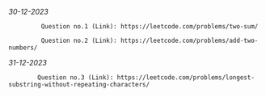 *30-12-2023*   
            
             Question no.1 (Link): https://leetcode.com/problems/two-sum/
             
             Question no.2 (Link): https://leetcode.com/problems/add-two-numbers/		

*31-12-2023*   
            
            Question no.3 (Link): https://leetcode.com/problems/longest-substring-without-repeating-characters/
